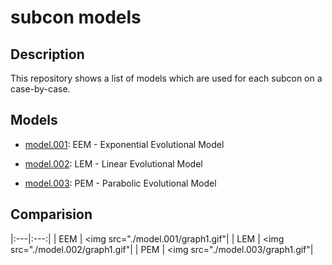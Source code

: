 # subcon models

## Description 

This repository shows a list of models which are used for each subcon on a case-by-case.

## Models

 * <a href="./model.001">model.001</a>: EEM - Exponential Evolutional Model

 * <a href="./model.002">model.002</a>: LEM - Linear Evolutional Model

 * <a href="./model.003">model.003</a>: PEM - Parabolic Evolutional Model

## Comparision

|:---|:---:|
| EEM | <img src="./model.001/graph1.gif"|
| LEM | <img src="./model.002/graph1.gif"|
| PEM | <img src="./model.003/graph1.gif"|

